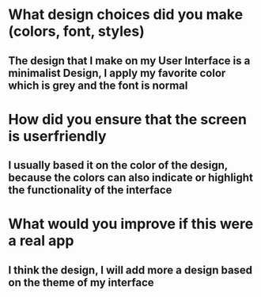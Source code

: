 # What design choices did you make (colors, font, styles)
## The design that I make on my User Interface is a minimalist Design, I apply my favorite color which is grey and the font is normal

# How did you ensure that the screen is userfriendly
## I usually based it on the color of the design, because the colors can also indicate or highlight the functionality of the interface

# What would you improve if this were a real app
## I think the design, I will add more a design based on the theme of my interface
